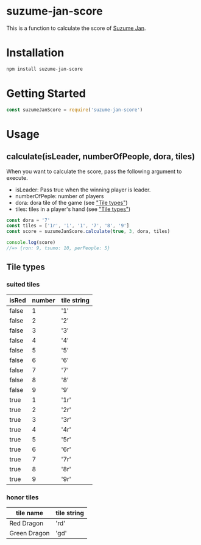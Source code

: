 # suzume-jan-score
This is a function to calculate the score of [Suzume Jan](https://sugorokuya.jp/p/suzume-jong/).

# Installation
```bash
npm install suzume-jan-score
```

# Getting Started
```javascript
const suzumeJanScore = require('suzume-jan-score')
```

# Usage
## calculate(isLeader, numberOfPeople, dora, tiles)
When you want to calculate the score, pass the following argument to execute.

- isLeader: Pass true when the winning player is leader.
- numberOfPeple: number of players
- dora: dora tile of the game (see ["Tile types"](#tile-types))
- tiles: tiles in a player's hand (see ["Tile types"](#tile-types))

```javascript
const dora = '7'
const tiles = ['1r', '1', '1', '7', '8', '9']
const score = suzumeJanScore.calculate(true, 3, dora, tiles)

console.log(score)
//=> {ron: 9, tsumo: 10, perPeople: 5}
```

## Tile types
### suited tiles
|  isRed  |  number  |  tile string  |
| ---- | ---- | ---- |
|  false  |  1  |  '1'  |
|  false  |  2  |  '2'  |
|  false  |  3  |  '3'  |
|  false  |  4  |  '4'  |
|  false  |  5  |  '5'  |
|  false  |  6  |  '6'  |
|  false  |  7  |  '7'  |
|  false  |  8  |  '8'  |
|  false  |  9  |  '9'  |
|  true  |  1  |  '1r'  |
|  true  |  2  |  '2r'  |
|  true  |  3  |  '3r'  |
|  true  |  4  |  '4r'  |
|  true  |  5  |  '5r'  |
|  true  |  6  |  '6r'  |
|  true  |  7  |  '7r'  |
|  true  |  8  |  '8r'  |
|  true  |  9  |  '9r'  |
### honor tiles
|  tile name  |  tile string  |
| ---- | ---- |
|  Red Dragon  |  'rd'  |
|  Green Dragon  |  'gd'  |
